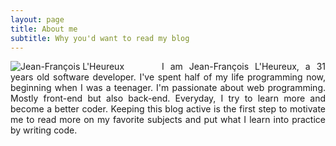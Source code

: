```yaml
---
layout: page
title: About me
subtitle: Why you'd want to read my blog
---
```


<p style="text-align: justify;">
  <img style="float: left; margin-right: 60px;" src="{{ '/img/jflheureux.png' | absolute_url }}" alt="Jean-François L'Heureux" />
  I am Jean-François L'Heureux, a 31 years old software developer. I've spent half of my life programming now, beginning when I was a teenager. I'm passionate about web programming. Mostly front-end but also back-end. Everyday, I try to learn more and become a better coder. Keeping this blog active is the first step to motivate me to read more on my favorite subjects and put what I learn into practice by writing code.
</p>